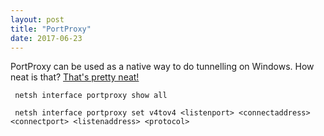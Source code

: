 ```yaml
---
layout: post
title: "PortProxy"
date: 2017-06-23
---
```

<p>
PortProxy can be used as a native way to do tunnelling on Windows. How neat is that? <a href="https://youtu.be/Hm3JodBR-vs?t=21s">That's pretty neat!</a>
</p>
<p><code> netsh interface portproxy show all </code>
</p>
<p><code> netsh interface portproxy set v4tov4 &lt;listenport&gt; &lt;connectaddress&gt; &lt;connectport&gt; &lt;listenaddress&gt; &lt;protocol&gt;
<p>
<meta name="description" content="using command line to tunnel in Windows">
